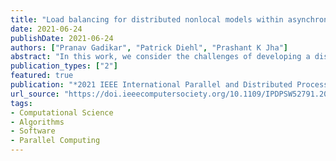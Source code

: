 ```yaml
---
title: "Load balancing for distributed nonlocal models within asynchronous many-task systems"
date: 2021-06-24
publishDate: 2021-06-24
authors: ["Pranav Gadikar", "Patrick Diehl", "Prashant K Jha"]
abstract: "In this work, we consider the challenges of developing a distributed solver for models based on nonlocal interactions. In nonlocal models, in contrast to the local model, such as the wave and heat partial differential equations, the material interacts with neighboring points on a larger-length scale compared to the mesh discretization. In developing a fully distributed solver, the interaction over a length scale greater than mesh size introduces additional data dependencies among the compute nodes and communication bottleneck. In this work, we carefully look at these challenges in the context of nonlocal models; to keep the presentation specific to the computational issues, we consider a nonlocal heat equation in a 2d setting. In particular, the distributed framework we propose pays greater attention to the bottleneck of data communication and the dynamic balancing of loads among nodes with varying compute capacity. For load balancing, we propose a novel framework that assesses the compute capacity of nodes and dynamically balances the load so that the idle time among nodes is minimal. Our framework relies heavily on HPX library, an asynchronous many-task run time system. We present several results demonstrating the effectiveness of the proposed framework."
publication_types: ["2"]
featured: true
publication: "*2021 IEEE International Parallel and Distributed Processing Symposium Workshops (IPDPSW)*"
url_source: "https://doi.ieeecomputersociety.org/10.1109/IPDPSW52791.2021.00103"
tags:
- Computational Science
- Algorithms
- Software
- Parallel Computing
---
```


